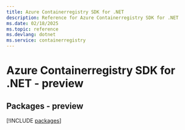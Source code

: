 ```yaml
---
title: Azure Containerregistry SDK for .NET
description: Reference for Azure Containerregistry SDK for .NET
ms.date: 02/18/2025
ms.topic: reference
ms.devlang: dotnet
ms.service: containerregistry
---
```

# Azure Containerregistry SDK for .NET - preview
## Packages - preview
[!INCLUDE [packages](containerregistry-index.md)]